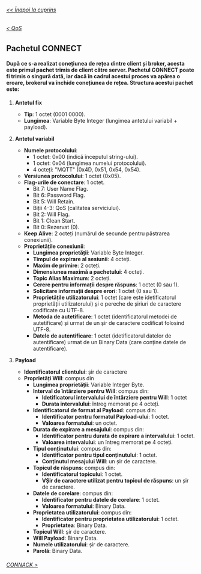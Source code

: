 ###### [<< Înapoi la cuprins](../Cuprins.md)
######  [< QoS](03.%20QoS.md) 
## Pachetul CONNECT
#### După ce s-a realizat conețiunea de rețea dintre client și broker, acesta este primul pachet trimis de client către server. Pachetul CONNECT poate fi trimis o singură dată, iar dacă în cadrul acestui proces va apărea o eroare, brokerul va închide conețiunea de rețea. Structura acestui pachet este:
1. **Antetul fix**
    - **Tip**: 1 octet (0001 0000).
    - **Lungimea**: Variable Byte Integer (lungimea antetului variabil + payload).

2. **Antetul variabil**
    - **Numele protocolului**:
        - 1 octet: 0x00 (indică începutul string-ului).
        - 1 octet: 0x04 (lungimea numelui protocolului).
        - 4 octeți: "MQTT" (0x4D, 0x51, 0x54, 0x54).
    - **Versiunea protocolului**: 1 octet (0x05).
    - **Flag-urile de conectare**: 1 octet.
        - Bit 7: User Name Flag.
        - Bit 6: Password Flag.
        - Bit 5: Will Retain.
        - Biții 4-3: QoS (calitatea serviciului).
        - Bit 2: Will Flag.
        - Bit 1: Clean Start.
        - Bit 0: Rezervat (0).
    - **Keep Alive**: 2 octeți (numărul de secunde pentru păstrarea conexiunii).
    - **Proprietățile conexiunii**:
        - **Lungimea proprietății**: Variable Byte Integer.
        - **Timpul de expirare al sesiunii**: 4 octeți.
        - **Maxim de primire**: 2 octeți.
        - **Dimensiunea maximă a pachetului**: 4 octeți.
        - **Topic Alias Maximum**: 2 octeți.
        - **Cerere pentru informații despre răspuns**: 1 octet (0 sau 1).
        - **Solicitare informații despre erori**: 1 octet (0 sau 1).
        - **Proprietățile utilizatorului**: 1 octet (care este idetificatorul proprietății utilizatorului) și o pereche de șiriuri de caractere codificate cu UTF-8.
        - **Metoda de autetificare**: 1 octet (identificatorul metodei de autetificare) și urmat de un șir de caractere codificat folosind UTF-8.
        - **Datele de autentificare**: 1 octet (idetificatorul datelor de autentificare) urmat de un Binary Data (care conține datele de autentificare).
3. **Payload** 
    - **Identificatorul clientului**: șir de caractere
    - **Proprietăți Will**: compus din
        - **Lungimea proprietății**: Variable Integer Byte.
        - **Interval de întârziere pentru Will**: compus din:
            - **Idetificatorul intervalului de întârziere pentru Will**: 1 octet
            - **Durata intervalului**: întreg memorat pe 4 octeți.
        - **Identificatorul de format al Payload**: compus din:
            - **Identificator pentru formatul Payload-ului**: 1 octet.
            - **Valoarea formatului**: un octet.
        - **Durata de expirare a mesajului**: compus din:
            - **Identificator pentru durata de expirare a intervalului**: 1 octet.
            - **Valoarea intervalului**: un întreg memorat pe 4 octeți.
        - **Tipul conținutului**: compus din:
            - **Identificator pentru tipul conținutului**: 1 octet.
            - **Conținutul mesajului Will**: un șir de caractere.
        - **Topicul de răspuns**: compus din:
            - **Identificatorul topicului**: 1 octet.
            - **VȘir de caractere utilizat pentru topicul de răspuns**: un șir de caractere.
        - **Datele de corelare**: compus din:
            - **Identificator pentru datele de corelare**: 1 octet.
            - **Valoarea formatului**: Binary Data.
        - **Proprietatea utilizatorului**: compus din:
            - **Identificator pentru proprietatea utilizatorului**: 1 octet.
            - **Proprietatea**: Binary Data.
        - **Topicul Will**:  șir de caractere.
        - **Will Payload**: Binary Data.
        - **Numele utilizatorului**: șir de caractere.
        - **Parolă**: Binary Data.
###### [CONNACK >](05.%20CONNACK.md) 
